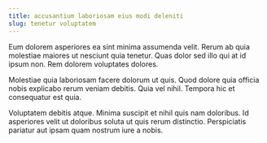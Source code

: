 ```yaml
---
title: accusantium laboriosam eius modi deleniti
slug: tenetur voluptatem
---
```


Eum dolorem asperiores ea sint minima assumenda velit. Rerum ab quia molestiae maiores ut nesciunt quia tenetur. Quas dolor sed illo qui at id ipsum non. Rem dolorem voluptates dolores.

Molestiae quia laboriosam facere dolorum ut quis. Quod dolore quia officia nobis explicabo rerum veniam debitis. Quia vel nihil. Tempora hic et consequatur est quia.

Voluptatem debitis atque. Minima suscipit et nihil quis nam doloribus. Id asperiores velit ut doloribus soluta ut quis rerum distinctio. Perspiciatis pariatur aut ipsam quam nostrum iure a nobis.
